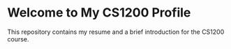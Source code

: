 # Welcome to My CS1200 Profile

This repository contains my resume and a brief introduction for the CS1200 course.
